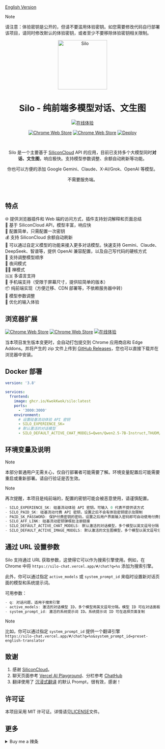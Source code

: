 [English Version](https://github.com/KwokKwok/Silo/blob/main/README_EN.md)

> [!NOTE]
> 请注意：体验密钥是公开的，但请不要滥用体验密钥。如您需要修改代码自行部署该项目，请同时修改默认的体验密钥，或者至少不要移除体验密钥相关限制。

<p align="center"><a href="https://silo-chat.vercel.app" target="_blank" rel="noreferrer noopener"><img style="width:160px" alt="Silo" src="https://silo-chat.vercel.app/logo.svg"></a></p>
<h1 align="center">Silo - 纯前端多模型对话、文生图</h1>

<p align="center"><a target="_blank" rel="noreferrer noopener" href="https://silo-chat.vercel.app"><img alt="在线体验" src="https://img.shields.io/badge/在线体验-112418.svg?&style=for-the-badge&logo=safari&logoColor=white"></a></p>
<p align="center"><a rel="noreferrer noopener" target="_blank" href="https://chromewebstore.google.com/detail/nakohnjaacfmjiodegibhnepfmioejln"><img alt="Chrome Web Store" src="https://img.shields.io/badge/安装 Chrome 扩展-141e24.svg?&style=for-the-badge&logo=google-chrome&logoColor=white"></a> <a rel="noreferrer noopener" target="_blank" href="https://microsoftedge.microsoft.com/addons/detail/silo-siliconcloud-api-p/kjfjhcmdndibdlfofffhoehailbdlbod"><img alt="Chrome Web Store" src="https://img.shields.io/badge/安装 Edge 扩展-141e24.svg?&style=for-the-badge&logo=microsoft-edge&logoColor=white"></a> 
<a target="_blank" rel="noreferrer noopener" href="https://vercel.com/new/clone?repository-url=https%3A%2F%2Fgithub.com%2FKwokKwok%2FSilo.git&project-name=silo&repository-name=silo&env=SILO_EXPERIENCE_SK&envDescription=%E8%BE%93%E5%85%A5%200%20%E8%A1%A8%E7%A4%BA%E4%B8%8D%E6%8F%90%E4%BE%9B%E4%BD%93%E9%AA%8C%E5%AF%86%E9%92%A5%E6%96%B9%E5%BC%8F%E8%AE%BF%E9%97%AE%EF%BC%8C%E6%9B%B4%E5%A4%9A%E7%8E%AF%E5%A2%83%E5%8F%98%E9%87%8F%E5%8F%AF%E6%9F%A5%E7%9C%8B%20GitHub%20README%20%E8%AF%B4%E6%98%8E&envLink=https%3A%2F%2Fgithub.com%2FKwokKwok%2FSilo%3Ftab%3Dreadme-ov-file%23%E7%8E%AF%E5%A2%83%E5%8F%98%E9%87%8F%E5%8F%8A%E8%AF%B4%E6%98%8E"><img alt="Deploy" src="https://img.shields.io/badge/部署到 Vercel-000000?style=for-the-badge&logo=vercel&logoColor=white"></a></p>

<br/>
<p align="center">Silo 是一个主要基于  <a target="_blank" href="https://siliconflow.cn/zh-cn/siliconcloud" target="_blank">SiliconCloud</a>  API 的应用，目前已支持多个大模型同时<b>对话、文生图</b>，响应极快。支持模型参数调整、余额自动刷新等功能。</p>
<p align="center">你也可以方便的添加 Google Gemini、Claude、X-AI/Grok、OpenAI 等模型。</p>
<p align="center">不需要服务端。</p>
<br/>

## 特点

🌐 提供浏览器插件和 Web 端的访问方式，插件支持划词解释和页面总结<br>
🚀 基于 SiliconCloud API，模型丰富，响应快<br>
🔑 配置简单，只需配置一次密钥<br>
💰 支持 SiliconCloud 余额自动刷新<br>
🧩 可以通过自定义模型的功能来接入更多对话模型。快速支持 Gemini、Claude、DeepSeek、智谱等，提供 OpenAI 兼容配置，以及自己写代码的硬核方式<br>
🔄 支持调整模型顺序<br>
🌙 夜间模式<br>
🧘‍♂️ 禅模式<br>
🇬🇧 多语言支持 <br>
📱 手机端支持（受限于屏幕尺寸，提供较简单的版本）<br>
📦 纯前端实现（方便迁移、CDN 部署等，不依赖服务器中转）<br>
🔧 模型参数调整<br>
💬 优化的输入体验<br>

<!-- ![dark](./docs/dark.png)
![light](./docs/light.png)
<img src="./docs/mobile.jpg" alt="mobile" width="250"> -->

## 浏览器扩展

<p align="left"><a target="_blank" rel="noreferrer noopener" href="https://chromewebstore.google.com/detail/nakohnjaacfmjiodegibhnepfmioejln"><img alt="Chrome Web Store" src="https://img.shields.io/badge/安装 Chrome 扩展-141e24.svg?&style=for-the-badge&logo=google-chrome&logoColor=white"></a>
<a rel="noreferrer noopener" target="_blank" href="https://microsoftedge.microsoft.com/addons/detail/silo-siliconcloud-api-p/kjfjhcmdndibdlfofffhoehailbdlbod"><img alt="Chrome Web Store" src="https://img.shields.io/badge/安装 Edge 扩展-141e24.svg?&style=for-the-badge&logo=microsoft-edge&logoColor=white"></a> 
<a target="_blank" rel="noreferrer noopener" href="https://github.com/KwokKwok/SiloChat/releases"><img alt="在线体验" src="https://img.shields.io/badge/RELEASES-181717.svg?&style=for-the-badge&logo=github&logoColor=white"></a></p>

当本项目发生版本变更时，会自动打包提交到 Chrome 应用商店和 Edge Addons。并将产生的 zip 文件上传到 [GitHub Releases](https://github.com/KwokKwok/SiloChat/releases)，您也可以直接下载并在浏览器中安装。

## Docker 部署

```yaml
version: '3.8'

services:
  frontend:
    image: ghcr.io/KwokKwok/silo:latest
    ports:
      - '3000:3000'
    environment:
      # 设置硅基流动体验 API 密钥
      - SILO_EXPERIENCE_SK=
      # 默认激活的对话模型
      - SILO_DEFAULT_ACTIVE_CHAT_MODELS=Qwen/Qwen2.5-7B-Instruct,THUDM/glm-4-9b-chat,01-ai/Yi-1.5-9B-Chat-16K
```

## 环境变量及说明

> [!NOTE]
> 本部分普通用户无需关心，仅自行部署者可能需要了解。环境变量配置后可能需要重启或重新部署。请自行验证是否生效。

> [!NOTE]
> 再次提醒，本项目是纯前端的，配置的密钥可能会被恶意使用，请谨慎配置。

```js
- SILO_EXPERIENCE_SK: 硅基流动体验 API 密钥。可输入 0 代表不提供该方式
- SILO_PAID_SK: 硅基流动付费 API 密钥，设置之后不会有体验密钥提示及限制
- PAID_SK_PASSWORD: 保护付费密钥的密码，设置之后用户界面输入密码即可自动使用付费密钥。设置 SILO_PAID_SK 时强烈建议同时设置该变量。请注意，该变量不以 SILO_ 开头
- SILO_AFF_LINK: 硅基流动密钥弹框处注册链接
- SILO_DEFAULT_ACTIVE_CHAT_MODELS: 默认激活的对话模型，多个模型以英文逗号分隔
- SILO_DEFAULT_ACTIVE_IMAGE_MODELS: 默认激活的文生图模型，多个模型以英文逗号分隔
```

## 通过 URL 设置参数

Silo 支持通过 URL 获取参数，这使得它可以作为搜索引擎使用。例如，在 Chrome 中将 `https://silo-chat.vercel.app/#/chat?q=%s` 添加为搜索引擎。

此外，你可以通过指定 `active_models` 或 `system_prompt_id` 来临时设置新对话页面的模型和系统提示词。

可用参数：

```js
- q: 对话问题，适用于搜索引擎
- active_models: 激活的对话模型 ID，多个模型用英文逗号分隔。模型 ID 可在对话面板中复制
- system_prompt_id: 激活的系统提示词 ID。系统提示词 ID 可在选择页面复制
```

> [!NOTE]
> 比如，你可以通过指定 `system_prompt_id` 提供一个翻译引擎<br>`https://silo-chat.vercel.app/#/chat?q=%s&system_prompt_id=preset-english-translator`

## 致谢

1. 感谢 [SiliconCloud](https://siliconflow.cn/zh-cn/siliconcloud)。
1. 聊天页面参考 [Vercel AI Playground](https://sdk.vercel.ai/playground)、分栏参考 [ChatHub](https://chathub.gg/)
1. 翻译使用了 [沉浸式翻译](https://immersivetranslate.com/zh-Hans/) 的默认 Prompt，很有效，感谢！

## 许可证

本项目采用 MIT 许可证。详情请见[LICENSE](LICENSE)文件。

## 更多

<details>
<summary>Buy me a 辣条</summary>

### Buy me a 辣条

> 感谢 [黄少侠@即刻](https://m.okjike.com/users/18C4EC79-964F-4DF5-8D63-033A2345B2ED) 的提议。本项目开源且完全免费，如果您觉得本项目对您有用，欢迎 Buy me a 辣条~

<img src="https://i.imgur.com/Z8zXeSP.jpeg" alt="Buy Me A Coffee" width="224">
</details>
